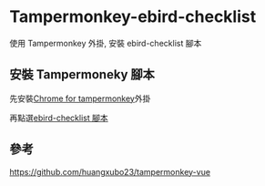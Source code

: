# Tampermonkey-ebird-checklist

使用 Tampermonkey 外掛, 安裝 ebird-checklist 腳本

## 安裝 Tampermoneky 腳本

先安裝[Chrome for tampermonkey](https://chrome.google.com/webstore/detail/tampermonkey/dhdgffkkebhmkfjojejmpbldmpobfkfo?hl=zh-TW)外掛

再點選[ebird-checklist 腳本](https://github.com/KennyChou/tampermonkey-ebird-checklist/raw/main/dist/ebird-trip.user.js)

## 參考

https://github.com/huangxubo23/tampermonkey-vue
